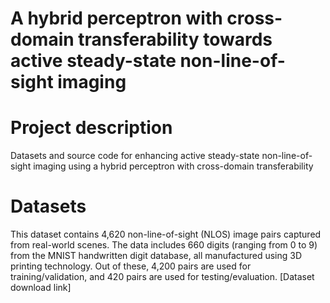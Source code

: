 # A hybrid perceptron with cross-domain transferability towards active steady-state non-line-of-sight imaging
# Project description
Datasets and source code for enhancing active steady-state non-line-of-sight imaging using a hybrid perceptron with cross-domain transferability

# Datasets
This dataset contains 4,620 non-line-of-sight (NLOS) image pairs captured from real-world scenes. The data includes 660 digits (ranging from 0 to 9) from the MNIST handwritten digit database, all manufactured using 3D printing technology. Out of these, 4,200 pairs are used for training/validation, and 420 pairs are used for testing/evaluation. [Dataset download link]
